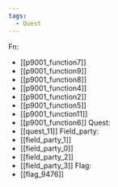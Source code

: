 ```yaml
---
tags:
  - Quest
---
```

Fn:
- [[p9001_function7]]
- [[p9001_function9]]
- [[p9001_function8]]
- [[p9001_function4]]
- [[p9001_function2]]
- [[p9001_function5]]
- [[p9001_function11]]
- [[p9001_function6]]
Quest:
- [[quest_11]]
Field_party:
- [[field_party_1]]
- [[field_party_0]]
- [[field_party_2]]
- [[field_party_3]]
Flag:
- [[flag_9476]]
